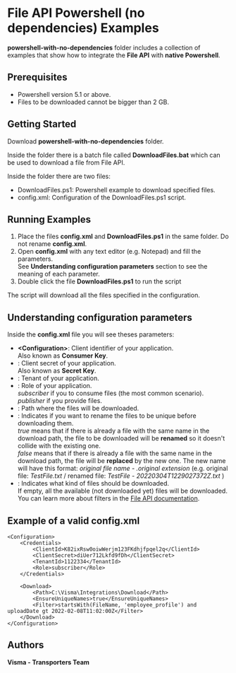 # File API Powershell (no dependencies) Examples

**powershell-with-no-dependencies** folder includes a collection of examples that show how to integrate the **File API** with **native Powershell**.

## Prerequisites

- Powershell version 5.1 or above.
- Files to be downloaded cannot be bigger than 2 GB.

## Getting Started 

Download **powershell-with-no-dependencies** folder.

Inside the folder there is a batch file called **DownloadFiles.bat** which can be used to download a file from File API.

Inside the folder there are two files:
- DownloadFiles.ps1: Powershell example to download specified files.
- config.xml: Configuration of the DownloadFiles.ps1 script.

## Running Examples

1. Place the files **config.xml** and **DownloadFiles.ps1** in the same folder. Do not rename **config.xml**.
2. Open **config.xml** with any text editor (e.g. Notepad) and fill the parameters.  
See **Understanding configuration parameters** section to see the meaning of each parameter.
3. Double click the file **DownloadFiles.ps1** to run the script

The script will download all the files specified in the configuration.

## Understanding configuration parameters

Inside the **config.xml** file you will see theses parameters:
- **\<Configuration><ClientId>**: Client identifier of your application.  
Also known as **Consumer Key**.
- **<Configuration><ClientSecret>**: Client secret of your application.  
Also known as **Secret Key**.
- **<Configuration><TenantId>**: Tenant of your application.
- **<Configuration><Role>**: Role of your application.  
_subscriber_ if you to consume files (the most common scenario).  
_publisher_ if you provide files.
- **<Download><Path>**: Path where the files will be downloaded.
- **<Download><EnsureUniqueNames>**: Indicates if you want to rename the files to be unique before downloading them.  
_true_ means that if there is already a file with the same name in the download path, the file to be downloaded will be **renamed** so it doesn't collide with the existing one.  
_false_ means that if there is already a file with the same name in the download path, the file will be **replaced** by the new one. The new name will have this format: _original file name - <timestamp>.original extension_ (e.g. original file: _TestFile.txt_ / renamed file: _TestFile - 20220304T1229027372Z.txt_ )
- **<Download><Filter>**: Indicates what kind of files should be downloaded.  
If empty, all the available (not downloaded yet) files will be downloaded.  
You can learn more about filters in the [File API documentation](https://vr-api-integration.github.io/file-api-documentation/guides_search_for_files.html).


## Example of a valid **config.xml**

    <Configuration>
        <Credentials>
            <ClientId>K82ixRsw0oiwWerjm123FKdhjfpqel2q</ClientId>
            <ClientSecret>diUer712Lkfd9fDh</ClientSecret>
            <TenantId>1122334</TenantId>
            <Role>subscriber</Role>
        </Credentials>
    
        <Download>
            <Path>C:\Visma\Integrations\Download</Path>
            <EnsureUniqueNames>true</EnsureUniqueNames>
            <Filter>startsWith(FileName, 'employee_profile') and uploadDate gt 2022-02-08T11:02:00Z</Filter>
        </Download>
    </Configuration>

## Authors

**Visma - Transporters Team**
